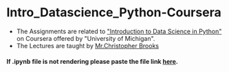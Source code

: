 # Intro_Datascience_Python-Coursera

* The Assignments are related to ["Introduction to Data Science in Python"](https://www.coursera.org/learn/python-data-analysis) on Coursera offered by "University of Michigan".
* The Lectures are taught by [Mr.Christopher Brooks](https://www.coursera.org/instructor/christopher-brooks)



#### If .ipynb file is not rendering please paste the file link [here](https://nbviewer.jupyter.org/).
